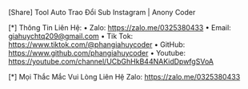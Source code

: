 [Share] Tool Auto Trao Đổi Sub Instagram  | Anony Coder 

[*] Thông Tin Liên Hệ:
 • Zalo: https://zalo.me/0325380433
 • Email: giahuychtq209@gmail.com
 • Tik Tok: https://www.tiktok.com/@phangiahuycoder
 • GitHub: https://www.github.com/phangiahuycoder
 • Youtube: https://youtube.com/channel/UCbGhHkB44NAKidDpwfgSVoA

[*] Mọi Thắc Mắc Vui Lòng Liên Hệ Zalo: https://zalo.me/0325380433
